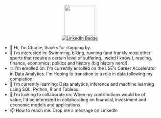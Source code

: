 <div id="header" align="center">
  <img src="https://media.giphy.com/media/M9gbBd9nbDrOTu1Mqx/giphy.gif" width="100"/>
  <div id="badges">
  <a href="www.linkedin.com/in/charlesdgarrod">
    <img src="https://img.shields.io/badge/LinkedIn-blue?style=for-the-badge&logo=linkedin&logoColor=white" alt="LinkedIn Badge"/>
  </a>
 </div>
</div>


- 👋 Hi, I’m Charlie, thanks for stopping by.
- 👀 I’m interested in: Swimming, biking, running (and frankly most other sports that require a certain level of suffering...weird I know!), reading, finance, economics, politics and history (big history nerd!).
- 🤓 I'm enrolled on: I'm currently enrolled on the LSE's Career Accelerator in Data Analytics. I'm Hoping to transition to a role in data following my completion!
- 🌱 I’m currently learning: Data analytics, inference and machine learning using SQL, Python, R and Tableau. 
- 💞️ I’m looking to collaborate on: When my contributions would be of value, I'd be interested in collaborating on financial, investment and economic models and applications.
- 📫 How to reach me: Drop me a message on LinkedIn

<!---
11382chagar/11382chagar is a ✨ special ✨ repository because its `README.md` (this file) appears on your GitHub profile.
You can click the Preview link to take a look at your changes.
--->
